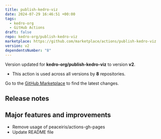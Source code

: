 ```yaml
---
title: publish-kedro-viz
date: 2024-07-29 16:46:51 +00:00
tags:
  - kedro-org
  - GitHub Actions
draft: false
repo: kedro-org/publish-kedro-viz
marketplace: https://github.com/marketplace/actions/publish-kedro-viz
version: v2
dependentsNumber: "8"
---
```



Version updated for **kedro-org/publish-kedro-viz** to version **v2**.
- This action is used across all versions by **8** repositories.

Go to the [GitHub Marketplace](https://github.com/marketplace/actions/publish-kedro-viz) to find the latest changes.

## Release notes

## Major features and improvements

- Remove usage of peaceiris/actions-gh-pages
- Update README file

